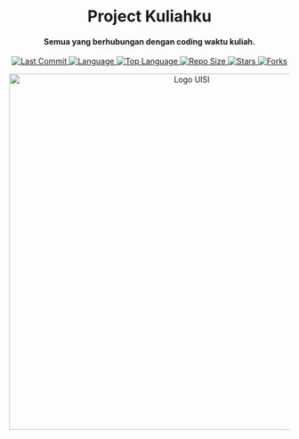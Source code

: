 <h1 align="center">
  Project Kuliahku
</h1>
<h4 align="center">
  Semua yang berhubungan dengan coding waktu kuliah.
</h4>
<div align="center">
  <a href="https://github.com/ADustyCode">
    <img alt="Last Commit" src="https://img.shields.io/github/last-commit/ADustyCode/ProjectKuliah.svg"/>
  </a>
  <a href="https://github.com/ADustyCode">
    <img alt="Language" src="https://img.shields.io/github/languages/count/ADustyCode/ProjectKuliah.svg"/>
  </a>
  <a href="https://github.com/ADustyCode">
    <img alt="Top Language" src="https://img.shields.io/github/languages/top/ADustyCode/ProjectKuliah.svg"/>
  </a>
  <a href="https://github.com/ADustyCode">
    <img alt="Repo Size" src="https://img.shields.io/github/repo-size/ADustyCode/ProjectKuliah.svg"/>
  </a>
  <a href="https://github.com/ADustyCode">
    <img alt="Stars" src="https://img.shields.io/github/stars/ADustyCode/ProjectKuliah.svg"/>
  </a>
  <a href="https://github.com/ADustyCode">
    <img alt="Forks" src="https://img.shields.io/github/forks/ADustyCode/ProjectKuliah.svg"/>
  </a>
</div>
<p align="center">
 <img src="https://www.its.ac.id/kpm/wp-content/uploads/sites/93/2019/04/logo-UISI-1.png" width="640" title="UISI" alt="Logo UISI">
</p>
